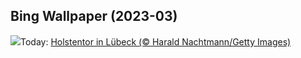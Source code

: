 ## Bing Wallpaper (2023-03)
![](https://www.bing.com/th?id=OHR.LuebeckCityGate_DE-DE8410564862_UHD.jpg&w=1000)Today: [Holstentor in Lübeck (© Harald Nachtmann/Getty Images)](https://www.bing.com/th?id=OHR.LuebeckCityGate_DE-DE8410564862_UHD.jpg)